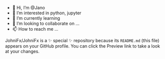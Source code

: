 - 👋 Hi, I’m @Jano
- 👀 I’m interested in python, jupyter
- 🌱 I’m currently learning 
- 💞️ I’m looking to collaborate on ...
- 📫 How to reach me ...


JohniFx/JohniFx is a ✨ special ✨ repository because its `README.md` (this file) appears on your GitHub profile.
You can click the Preview link to take a look at your changes.

